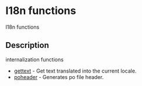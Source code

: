 # I18n functions

I18n functions

## Description

internalization functions

- [gettext](gettext.md) - Get text translated into the current locale.
- [poheader](poheader.md) - Generates po file header.
